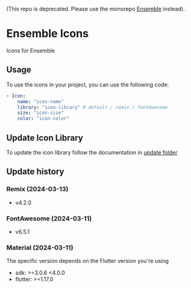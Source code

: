 (This repo is deprecated. Please use the monorepo [Ensemble](https://github.com/EnsembleUI/ensemble) instead).
# Ensemble Icons

Icons for Ensemble

## Usage

To use the icons in your project, you can use the following code:

```yaml
- Icon:
    name: "icon-name"
    library: "icon-library" # default / remix / fontAwesome
    size: "icon-size"
    color: "icon-color"
```

## Update Icon Library

To update the icon library follow the documentation in [update folder](/update/)

## Update history

### Remix (2024-03-13)

- v4.2.0

### FontAwesome (2024-03-11)

- v6.5.1
  
### Material (2024-03-11)

The specific version depends on the Flutter version you're using

- sdk: >=3.0.6 <4.0.0
- flutter: >=1.17.0
